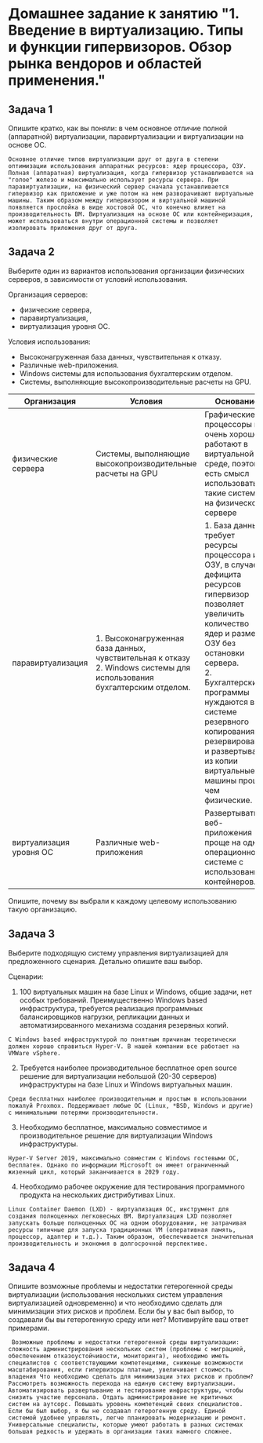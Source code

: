 # Домашнее задание к занятию "1. Введение в виртуализацию. Типы и функции гипервизоров. Обзор рынка вендоров и областей применения."

## Задача 1

Опишите кратко, как вы поняли: в чем основное отличие полной (аппаратной) виртуализации, паравиртуализации и виртуализации на основе ОС.

`Основное отличие типов виртуализации друг от друга в степени оптимизации использования аппаратных ресурсов: ядер процессора, ОЗУ.
Полная (аппаратная) виртуализация, когда гипервизор устанавливается на "голое" железо и максимально использует ресурсы сервера.
При паравиртуализации, на физический сервер сначала устанавливается гипервизор как приложение и уже потом на нем разворачивают виртуальные машины. Таким образом между гипервизором и виртуальной машиной появляется прослойка в виде хостовой ОС, что конечно влияет на производительность ВМ.
Виртуализация на основе ОС или контейнеризация, может использоваться внутри операционной системы и позволяет изолировать приложения друг от друга.`   

## Задача 2

Выберите один из вариантов использования организации физических серверов, в зависимости от условий использования.

Организация серверов:

* физические сервера,
* паравиртуализация,
* виртуализация уровня ОС.

Условия использования:

* Высоконагруженная база данных, чувствительная к отказу.
* Различные web-приложения.
* Windows системы для использования бухгалтерским отделом.
* Системы, выполняющие высокопроизводительные расчеты на GPU.

|   Организация  | Условия                                                                                                                   | Основание                                                                                                                                                                                                                                                                                                                  |
|-----|---------------------------------------------------------------------------------------------------------------------------|----------------------------------------------------------------------------------------------------------------------------------------------------------------------------------------------------------------------------------------------------------------------------------------------------------------------------|
|  физические сервера  | Системы, выполняющие высокопроизводительные расчеты на GPU                                                                | Графические процессоры не очень хорошо работают в виртуальной среде, поэтому есть смысл использовать такие системы на физическом сервере                                                                                                                                                                                   |
|   паравиртуализация  | 1. Высоконагруженная база данных, чувствительная к отказу<br/>2. Windows системы для использования бухгалтерским отделом. | 1. База данных требует ресурсы процессора и ОЗУ, в случае дефицита ресурсов гипервизор позволяет увеличить количество ядер и размер ОЗУ без остановки сервера.<br/>2. Бухгалтерские программы нуждаются в системе резервного копирования, а резервировать и развертывать из копии виртуальные машины проще чем физические. |
|  виртуализация уровня ОС   | Различные web-приложения                                                                                                  | Развертывать веб-приложения проще на одной операционной системе с использованием контейнеров.                                                                                                                                                                                                                              |

Опишите, почему вы выбрали к каждому целевому использованию такую организацию.

## Задача 3

Выберите подходящую систему управления виртуализацией для предложенного сценария. Детально опишите ваш выбор.

Сценарии:

1. 100 виртуальных машин на базе Linux и Windows, общие задачи, нет особых требований. Преимущественно Windows based инфраструктура, требуется реализация программных балансировщиков нагрузки, репликации данных и автоматизированного механизма создания резервных копий.

`С Windows based инфраструктурой по понятным причинам теоретически должен хорошо справиться Hyper-V. В нашей компании все работает на  VMWare vSphere.`

2. Требуется наиболее производительное бесплатное open source решение для виртуализации небольшой (20-30 серверов) инфраструктуры на базе Linux и Windows виртуальных машин.

`Среди бесплатных наиболее производительным и простым в использовании пожалуй Proxmox. Поддерживает любые ОС (Linux, *BSD, Windows и другие) с минимальными потерями производительности.`

3. Необходимо бесплатное, максимально совместимое и производительное решение для виртуализации Windows инфраструктуры.

`Hyper-V Server 2019, максимально совместим c Windows гостевыми ОС, бесплатен. Однако по информации Microsoft он имеет ограниченный жизенный цикл, который заканчивается в 2029 году.`

4. Необходимо рабочее окружение для тестирования программного продукта на нескольких дистрибутивах Linux.

`Linux Container Daemon (LXD) - виртуализация ОС, инструмент для создания полноценных легковесных ВМ. Виртуализация LXD позволяет запускать больше полноценных ОС на одном оборудовании, не затрачивая ресурсы типичные для запуска традиционных VM (оперативная память, процессор, адаптер и т.д.). Таким образом, обеспечивается значительная производительность и экономия в долгосрочной перспективе.`
## Задача 4

Опишите возможные проблемы и недостатки гетерогенной среды виртуализации (использования нескольких систем управления виртуализацией одновременно) и что необходимо сделать для минимизации этих рисков и проблем. Если бы у вас был выбор, то создавали бы вы гетерогенную среду или нет? Мотивируйте ваш ответ примерами.

`
Возможные проблемы и недостатки гетерогенной среды виртуализации:
сложность администрирования нескольких систем (проблемы с миграцией, обеспечением отказоустойчивости, мониторинга), необходимо иметь специалистов с соответствующими компетенциями, сниженые возможности масштабирования, если гипервизоры платные, увеличивает стоимость владения
Что необходимо сделать для минимизации этих рисков и проблем? 
Рассмотреть возможность перехода на единую систему виртуализации. Автоматизировать развертывание и тестирование инфраструктуры, чтобы снизить участие персонала. Отдать администрирование не критичных систем на аутсорс. Повышать уровень компетенций своих специалистов.
Если бы был выбор, я бы не создавал гетерогенную среду. Единой системой удобнее управлять, легче планировать модернизацию и ремонт. Универсальные специалисты, которые умеют работать в разных системах большая редкость и удержать в организации таких намного сложнее.`